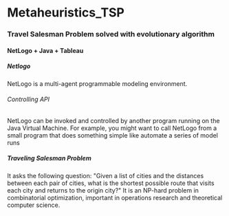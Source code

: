 # Metaheuristics_TSP
### Travel Salesman Problem solved with evolutionary algorithm
#### NetLogo + Java + Tableau

##### Netlogo 
NetLogo is a multi-agent programmable modeling environment. 

###### Controlling API 
NetLogo can be invoked and controlled by another program running on the Java Virtual Machine. For example, you might want to call NetLogo from a small program that does something simple like automate a series of model runs

##### Traveling Salesman Problem 
It asks the following question: "Given a list of cities and the distances between each pair of cities, what is the shortest possible route that visits each city and returns to the origin city?" It is an NP-hard problem in combinatorial optimization, important in operations research and theoretical computer science.

